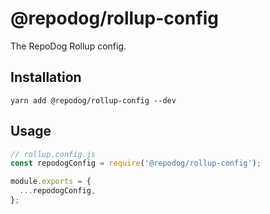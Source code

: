# @repodog/rollup-config

The RepoDog Rollup config.

## Installation

```shell
yarn add @repodog/rollup-config --dev
```

## Usage

```javascript
// rollup.config.js
const repodogConfig = require('@repodog/rollup-config');

module.exports = {
  ...repodogConfig,
};
```
